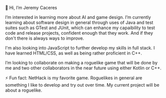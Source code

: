 👋 Hi, I’m Jeremy Caceres

  I’m interested in learning more about AI and game design. I’m currently learning about software design in general through uses of Java and test suites such as GTest and JUnit, which can enhance my capaibility to test code and release projects, confident enough that they work. And if they don't there is always ways to improve. 
  
  I'm also looking into JavaScript to further develop my skills in full stack. I have learned HTML/CSS, as well as being rather proficient in C++.
  
  I’m looking to collaborate on making a roguelike game that will be done by me and two other collaborators in the near future using either Kotlin or C++. 
  
  ⚡ Fun fact: NetHack is my favorite game. Roguelikes in general are something I like to develop and try out over time. My current project will be about a roguelike.

<!---
jera1470/jera1470 is a ✨ special ✨ repository because its `README.md` (this file) appears on your GitHub profile.
You can click the Preview link to take a look at your changes.
--->
